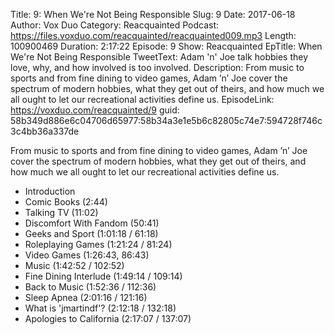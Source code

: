 Title: 9: When We're Not Being Responsible
Slug: 9
Date: 2017-06-18
Author: Vox Duo
Category: Reacquainted
Podcast: https://files.voxduo.com/reacquainted/reacquainted009.mp3
Length: 100900469
Duration: 2:17:22
Episode: 9
Show: Reacquainted
EpTitle: When We're Not Being Responsible
TweetText: Adam 'n' Joe talk hobbies they love, why, and how involved is too involved.
Description: From music to sports and from fine dining to video games, Adam ’n’ Joe cover the spectrum of modern hobbies, what they get out of theirs, and how much we all ought to let our recreational activities define us.
EpisodeLink: https://voxduo.com/reacquainted/9
guid: 58b349d886e6c04706d65977:58b34a3e1e5b6c82805c74e7:594728f746c3c4bb36a337de

From music to sports and from fine dining to video games, Adam ’n’ Joe cover the spectrum of modern hobbies, what they get out of theirs, and how much we all ought to let our recreational activities define us.



- Introduction
- Comic Books (2:44)
- Talking TV (11:02)
- Discomfort With Fandom (50:41)
- Geeks and Sport (1:01:18 / 61:18)
- Roleplaying Games (1:21:24 / 81:24)
- Video Games (1:26:43, 86:43)
- Music (1:42:52 / 102:52)
- Fine Dining Interlude (1:49:14 / 109:14)
- Back to Music (1:52:36 / 112:36)
- Sleep Apnea (2:01:16 / 121:16)
- What is 'jmartindf'? (2:12:18 / 132:18)
- Apologies to California (2:17:07 / 137:07)
